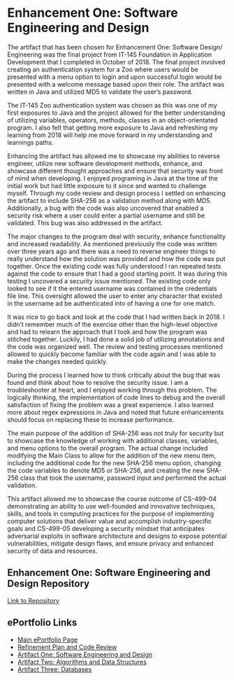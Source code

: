 # Enhancement One: Software Engineering and Design

The artifact that has been chosen for Enhancement One:  Software Design/ Engineering was the final project from IT-145 Foundation in Application Development that I completed in October of 2018.  The final project involved creating an authentication system for a Zoo where users would be presented with a menu option to login and upon successful login would be presented with a welcome message based upon their role.  The artifact was written in Java and utilized MD5 to validate the user’s password.

The IT-145 Zoo authentication system was chosen as this was one of my first exposures to Java and the project allowed for the better understanding of utilizing variables, operators, methods, classes in an object-orientated program.  I also felt that getting more exposure to Java and refreshing my learning from 2018 will help me move forward in my understanding and learnings paths.  

Enhancing the artifact has allowed me to showcase my abilities to reverse engineer, utilize new software development methods, enhance, and showcase different thought approaches and ensure that security was front of mind when developing. I enjoyed programing in Java at the time of the initial work but had little exposure to it since and wanted to challenge myself. Through my code review and design process I settled on enhancing the artifact to include SHA-256 as a validation method along with MD5.  Additionally, a bug with the code was also uncovered that enabled a security risk where a user could enter a partial username and still be validated. This bug was also addressed in the artifact.

The major changes to the program deal with security, enhance functionality and increased readability.  As mentioned previously the code was written over three years ago and there was a need to reverse engineer things to really understand how the solution was provided and how the code was put together.  Once the existing code was fully understood I ran repeated tests against the code to ensure that I had a good starting point.  It was during this testing I uncovered a security issue mentioned.  The existing code only looked to see if it the entered username was contained in the credentials file line.  This oversight allowed the user to enter any character that existed in the username ad be authenticated into of having a one for one match.  

It was nice to go back and look at the code that I had written back in 2018.  I didn’t remember much of the exercise other than the high-level objective and had to relearn the approach that I took and how the program was stitched together.  Luckily, I had done a solid job of utilizing annotations and the code was organized well.  The review and testing processes mentioned allowed to quickly become familiar with the code again and I was able to make the changes needed quickly.

During the process I learned how to think critically about the bug that was found and think about how to resolve the security issue.  I am a troubleshooter at heart, and I enjoyed working through this problem.  The logically thinking, the implementation of code lines to debug and the overall satisfaction of fixing the problem was a great experience.  I also learned more about regex expressions in Java and noted that future enhancements should focus on replacing these to increase performance.

The main purpose of the addition of SHA-256 was not truly for security but to showcase the knowledge of working with additional classes, variables, and menu options to the overall program. The actual change included modifying the Main Class to allow for the addition of the new menu item, including the additional code for the new SHA-256 menu option, changing the code variables to denote MD5 or SHA-256, and creating the new SHA-256 class that took the username, password input and performed the actual validation.

This artifact allowed me to showcase the course outcome of CS-499-04 demonstrating an ability to use well-founded and innovative techniques, skills, and tools in computing practices for the purpose of implementing computer solutions that deliver value and accomplish industry-specific goals and CS-499-05 developing a security mindset that anticipates adversarial exploits in software architecture and designs to expose potential vulnerabilities, mitigate design flaws, and ensure privacy and enhanced security of data and resources.

## Enhancement One: Software Engineering and Design Repository
[Link to Repository](https://tobiasobrien.github.io/Software-Engineering-and-Design)

## ePortfolio Links
* [Main ePortfolio Page](https://tobiasobrien.github.io/CS-499-ePortfolio/)<br>
* [Refinement Plan and Code Review](https://tobiasobrien.github.io/CS-499-ePortfolio/CodeReview.html)<br>
* [Artifact One: Software Engineering and Design](https://tobiasobrien.github.io/CS-499-ePortfolio/EnhancementOne.html)<br>
* [Artifact Two: Algorithms and Data Structures](https://tobiasobrien.github.io/CS-499-ePortfolio/EnhancementTwo.html)<br>
* [Artifact Three: Databases](https://tobiasobrien.github.io/CS-499-ePortfolio/EnhancementThree.html)<br>
